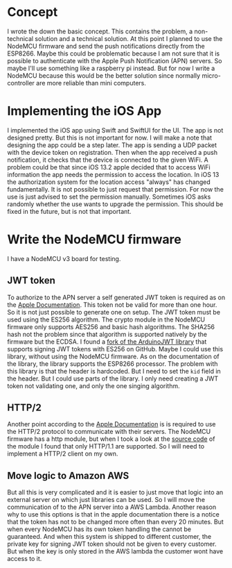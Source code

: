 # Concept
I wrote the down the basic concept. This contains the problem, a non-technical solution and a technical solution. At this point I planned to use the NodeMCU firmware and send the push notifications directly from the ESP8266. Maybe this could be problematic because I am not sure that it is possible to authenticate with the Apple Push Notification (APN) servers. So maybe I'll use something like a raspberry pi instead. But for now I write a NodeMCU because this would be the better solution since normally micro-controller are more reliable than mini computers.
# Implementing the iOS App
I implemented the iOS app using Swift and SwiftUI for the UI. The app is not designed pretty. But this is not important for now. I will make a note that designing the app could be a step later. The app is sending a UDP packet with the device token on registration. Then when the app received a push notification, it checks that the device is connected to the given WiFi. A problem could be that since iOS 13.2 apple decided that to access WiFi information the app needs the permission to access the location. In iOS 13 the authorization system for the location access "always" has changed fundamentally. It is not possible to just request that permission. For now the use is just advised to set the permission manually. Sometimes iOS asks randomly whether the use wants to upgrade the permission. This should be fixed in the future, but is not that important.
# Write the NodeMCU firmware
I have a NodeMCU v3 board for testing.
## JWT token
To authorize to the APN server a self generated JWT token is required as on the [Apple Documentation](https://developer.apple.com/documentation/usernotifications/setting_up_a_remote_notification_server/establishing_a_token-based_connection_to_apns). This token not be valid for more than one hour. So it is not just possible to generate one on setup. The JWT token must be used using the ES256 algorithm. The crypto module in the NodeMCU firmware only supports AES256 and basic hash algorithms. The SHA256 hash not the problem since that algorithm is supported natively by the firmware but the ECDSA. I found a [fork of the ArduinoJWT library](https://github.com/Barmaley13/ArduinoJWT) that supports signing JWT tokens with ES256 on GitHub. Maybe I could use this library, without using the NodeMCU firmware. As on the documentation of the library, the library supports the ESP8266 processor. The problem with this library is that the header is hardcoded. But I need to set the `kid` field in the header. But I could use parts of the library. I only need creating a JWT token not validating one, and only the one singing algorithm. 
## HTTP/2
Another point according to the [Apple Documentation](https://developer.apple.com/documentation/usernotifications/setting_up_a_remote_notification_server/sending_notification_requests_to_apns) is is required to use the HTTP/2 protocol to communicate with their servers. The NodeMCU firmware has a http module, but when I took a look at the [source code](https://github.com/nodemcu/nodemcu-firmware/blob/master/app/http/httpclient.c#L244) of the module I found that only HTTP/1.1 are supported. So I will need to implement a HTTP/2 client on my own. 
## Move logic to Amazon AWS
But all this is very complicated and it is easier to just move that logic into an external server on which just libraries can be used. So I will move the communication of to the APN server into a AWS Lambda. Another reason why to use this options is that in the apple documentation there is a notice that the token has not to be changed more often than every 20 minutes. But when every NodeMCU has its own token handling the cannot be guaranteed. And when this system is shipped to different customer, the private key for signing JWT token should not be given to every customer. But when the key is only stored in the AWS lambda the customer wont have access to it.

